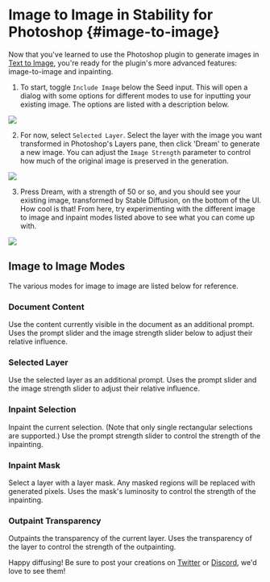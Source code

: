 # Image to Image in Stability for Photoshop {#image-to-image}

Now that you've learned to use the Photoshop plugin to generate images in [Text to Image](/docs/integrations/photoshop/text-to-image), you're ready for the plugin's more advanced features: image-to-image and inpainting.

1. To start, toggle `Include Image` below the Seed input. This will open a dialog with some options for different modes to use for inputting your existing image. The options are listed with a description below.

![](/Photoshop/include_image.png)

2. For now, select `Selected Layer`. Select the layer with the image you want transformed in Photoshop's Layers pane, then click 'Dream' to generate a new image. You can adjust the `Image Strength` parameter to control how much of the original image is preserved in the generation.

![](/Photoshop/inpainting_options.png)

3. Press Dream, with a strength of 50 or so, and you should see your existing image, transformed by Stable Diffusion, on the bottom of the UI. How cool is that! From here, try experimenting with the different image to image and inpaint modes listed above to see what you can come up with.

![](/Photoshop/inpainting_result.png)

## Image to Image Modes

The various modes for image to image are listed below for reference.

### Document Content

Use the content currently visible in the document as an additional prompt. Uses the prompt slider and the image strength slider below to adjust their relative influence.

### Selected Layer

Use the selected layer as an additional prompt. Uses the prompt slider and the image strength slider to adjust their relative influence.

### Inpaint Selection

Inpaint the current selection. (Note that only single rectangular selections are supported.) Use the prompt strength slider to control the strength of the inpainting.

### Inpaint Mask

Select a layer with a layer mask. Any masked regions will be replaced with generated pixels. Uses the mask's luminosity to control the strength of the inpainting.

### Outpaint Transparency

Outpaints the transparency of the current layer. Uses the transparency of the layer to control the strength of the outpainting.

Happy diffusing! Be sure to post your creations on [Twitter](https://twitter.com/hashtag/stablediffusion) or [Discord](https://discord.gg/stablediffusion), we'd love to see them!
